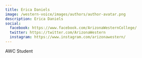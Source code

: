 ```yaml
---
title: Erica Daniels
image: /western-voice/images/authors/author-avatar.png
description: Erica Daniels
social:
  facebook: https://www.facebook.com/ArizonaWesternCollege/
  twitter: https://twitter.com/ArizonaWestern
  instagram: https://www.instagram.com/arizonawestern/
---
```


AWC Student